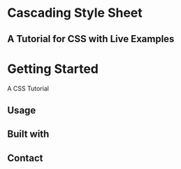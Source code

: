# Cascading Style Sheet
## A Tutorial for CSS with Live Examples

# Getting Started
A CSS Tutorial
## Usage

## Built with

## Contact
